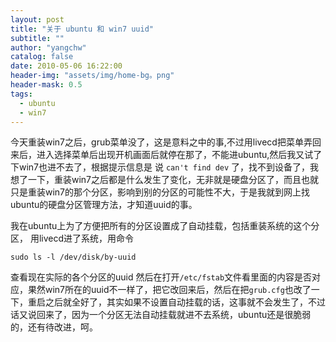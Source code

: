 ```yaml
---
layout: post
title: "关于 ubuntu 和 win7 uuid"
subtitle: ""
author: "yangchw"
catalog: false
date: 2010-05-06 16:22:00
header-img: "assets/img/home-bg。png"
header-mask: 0.5
tags:
  - ubuntu
  - win7
---
```


今天重装win7之后，grub菜单没了，这是意料之中的事,不过用livecd把菜单弄回来后，进入选择菜单后出现开机画面后就停在那了，不能进ubuntu,然后我又试了下win7也进不去了，根据提示信息是 说 `can't find dev` 了，找不到设备了，我想了一下，重装win7之后都是什么发生了变化，无非就是硬盘分区了，而且也就只是重装win7的那个分区，影响到别的分区的可能性不大，于是我就到网上找ubuntu的硬盘分区管理方法，才知道uuid的事。

我在ubuntu上为了方便把所有的分区设置成了自动挂载，包括重装系统的这个分区， 用livecd进了系统，用命令

    sudo ls -l /dev/disk/by-uuid

查看现在实际的各个分区的uuid 然后在打开`/etc/fstab`文件看里面的内容是否对应，果然win7所在的uuid不一样了，把它改回来后，然后在把`grub.cfg`也改了一下，重启之后就全好了，其实如果不设置自动挂载的话，这事就不会发生了，不过话又说回来了，因为一个分区无法自动挂载就进不去系统，ubuntu还是很脆弱的，还有待改进，呵。